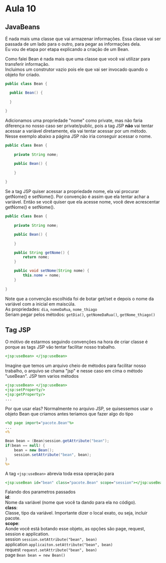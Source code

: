# Aula 10

## JavaBeans
É nada mais uma classe que vai armazenar informações. Essa classe vai ser passada de um lado para o outro, para pegar as informações dela.  
Eu vou de etapa por etapa explicando a criação de um Bean.

Como falei Bean é nada mais que uma classe que você vai utilizar para transferir informação.  
Incluimos um construtor vazio pois ele que vai ser invocado quando o objeto for criado.  
```Java
public class Bean {

  public Bean() {
  
  }
  
}
```

Adicionamos uma propriedade "nome" como private, mas não faria diferença no nosso caso ser private/public, pois a tag JSP **não** vai tentar acessar a variável diretamente, ela vai tentar acessar por um método.  
Nesse exemplo abaixo a página JSP não iria conseguir acessar o nome.  
```Java
public class Bean {
	
	private String nome;

	public Bean() {
		
	}
	
}
```

Se a tag JSP quiser acessar a propriedade nome, ela vai procurar getNome() e setNome(). Por convenção é assim que ela tentar achar a variável. Então se você quiser que ela acesse nome, você deve acrescentar getNome() e setNome().  
```Java
public class Bean {
	
	private String nome;

	public Bean() {
		
	}

	public String getNome() {
		return nome;
	}

	public void setNome(String nome) {
		this.nome = nome;
	}
	
}
```
Note que a convenção escolhida foi de botar get/set e depois o nome da variável com a inicial em maiscúla.  
As propriedades: `dia`, `nomeDaRua`, `nome_thiago`  
Seriam pegar pelos métodos: `getDia()`, `getNomeDaRua()`, `getNome_thiago()`  

## Tag JSP
O mótivo de estarmos seguindo convenções na hora de criar classe é porque as tags JSP vão tentar facilitar nosso trabalho.  

```JSP
<jsp:useBean> </jsp:useBean>
```

Imagine que temos um arquivo cheio de métodos para facilitar nosso trabalho, o arquivo se chama "jsp" e nesse caso em cima o método "useBean". JSP tem varios métodos  

```JSP
<jsp:useBean> </jsp:useBean>
<jsp:setProperty/>
<jsp:getProperty/>
...
```

Por que usar elas? Normalmente no arquivo JSP, se quisessemos usar o objeto Bean que criamos antes teriamos que fazer algo do tipo  
```JSP
<%@ page import="pacote.Bean"%>
...
<%

Bean bean = (Bean)session.getAttribute("bean");
if(bean == null) {
	bean = new Bean();
	session.setAttribute("bean", bean);
}
%>
```

A tag `<jsp:useBean>` abrevia toda essa operação para  
```JSP
<jsp:useBean id="bean" class="pacote.Bean" scope="session"></jsp:useBean>
```

Falando dos parametros passados  
**id**:  
Nome da variável (nome que você ta dando para ela no código).  
**class**:  
Classe, tipo da variável. Importante dizer o local exato, ou seja, incluir pacote.  
**scope**:  
Aonde você está botando esse objeto, as opções são page, request, session e application.    
session `session.setAttribute("bean", bean)`  
application `applicaiton.setAttribute("bean", bean)`  
request `request.setAttribute("bean", bean)`  
page `Bean bean = new Bean()`  
